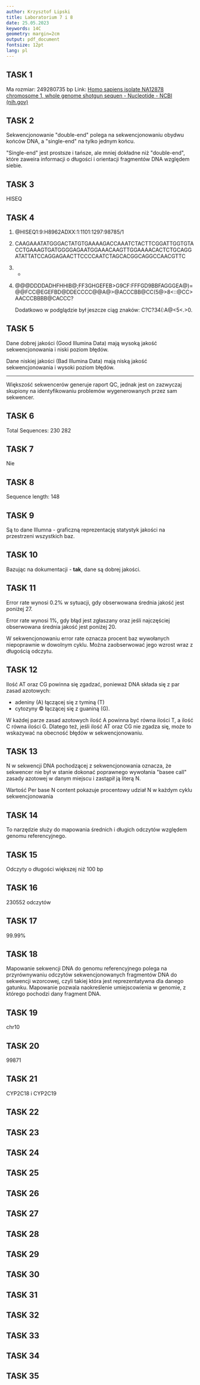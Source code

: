 ```yaml
---
author: Krzysztof Lipski
title: Laboratorium 7 i 8
date: 25.05.2023
keywords: 14C
geometry: margin=2cm
output: pdf_document
fontsize: 12pt
lang: pl
---
```


## TASK 1

Ma rozmiar: 249280735 bp
Link: [Homo sapiens isolate NA12878 chromosome 1, whole genome shotgun sequen - Nucleotide - NCBI (nih.gov)](https://www.ncbi.nlm.nih.gov/nuccore/CM009447.1)

## TASK 2

Sekwencjonowanie "double-end" polega na sekwencjonowaniu obydwu końców DNA, a "single-end" na tylko jednym końcu.

"Single-end" jest prostsze i tańsze, ale mniej dokładne niż "double-end", które zaweira informacji o długości i orientacji fragmentów DNA względem siebie.

## TASK 3

HISEQ

## TASK 4

1. @HISEQ1:9:H8962ADXX:1:1101:1297:98785/1

2. CAAGAAATATGGGACTATGTGAAAAGACCAAATCTACTTCGGATTGGTGTACCTGAAAGTGATGGGGAGAATGGAAACAAGTTGGAAAACACTCTGCAGGATATTATCCAGGAGAACTTCCCCAATCTAGCACGGCAGGCCAACGTTC

3. +

4. @@@DDDDADHFHHIB@;FF3GHGEFEB>G9CF:FFFGD9BBFAGGGEA@)=@@FCC@EGEFBD@DDECCCC@@A@>@ACCCBB@CC(5@>8<::@CC>AACCCBBBB@CACCC?
   
   Dodatkowo w podglądzie był jeszcze ciąg znaków: C?C?34(:A@<5<.>0.

## TASK 5

Dane dobrej jakości (Good Illumina Data) mają wysoką jakość sekwencjonowania i niski poziom błędów.

Dane niskiej jakości (Bad Illumina Data) mają niską jakość sekwencjonowania i wysoki poziom błędów.

---

Większość sekwencerów generuje raport QC, jednak jest on zazwyczaj skupiony na identyfikowaniu problemów wygenerowanych przez sam sekwencer.

## TASK 6

Total Sequences: 230 282

## TASK 7

Nie

## TASK 8

Sequence length: 148

## TASK 9

Są to dane Illumna - graficzną reprezentację statystyk jakości na przestrzeni wszystkich baz.

## TASK 10

Bazując na dokumentacji - **tak**, dane są dobrej jakości.

## TASK 11

Error rate wynosi 0.2% w sytuacji, gdy obserwowana średnia jakość jest poniżej 27.

Error rate wynosi 1%, gdy błąd jest zgłaszany oraz jeśli najczęściej obserwowana średnia jakość jest poniżej 20.

W sekwencjonowaniu error rate oznacza procent baz wywołanych niepoprawnie w dowolnym cyklu. Można zaobserwować jego wzrost wraz z długością odczytu.

## TASK 12

Ilość AT oraz CG powinna się zgadzać, ponieważ DNA składa się z par zasad azotowych:

+ adeniny (A) łączącej się z tyminą (T)
+ cytozyny © łączącej się z guaniną (G).

W każdej parze zasad azotowych ilość A powinna być równa ilości T, a ilość C równa ilości G. Dlatego też, jeśli ilość AT oraz CG nie zgadza się, może to wskazywać na obecność błędów w sekwencjonowaniu.

## TASK 13

N w sekwencji DNA pochodzącej z sekwencjonowania oznacza, że sekwencer nie był w stanie dokonać poprawnego wywołania "basee call" zasady azotowej w danym miejscu i zastąpił ją literą N.

Wartość Per base N content pokazuje procentowy udział N w każdym cyklu sekwencjonowania

## TASK 14

To narzędzie służy do mapowania średnich i długich odczytów względem genomu referencyjnego.

## TASK 15

Odczyty o długości większej niż 100 bp

## TASK 16

230552 odczytów

## TASK 17

99.99%

## TASK 18

Mapowanie sekwencji DNA do genomu referencyjnego polega na przyrównywaniu odczytów sekwencjonowanych fragmentów DNA do sekwencji wzorcowej, czyli takiej która jest reprezentatywna dla danego gatunku. Mapowanie pozwala naokreślenie umiejscowienia w genomie, z którego pochodzi dany fragment DNA.

## TASK 19

chr10

## TASK 20

99871

## TASK 21

CYP2C18 i CYP2C19

## TASK 22

## TASK 23

## TASK 24

## TASK 25

## TASK 26

## TASK 27

## TASK 28

## TASK 29

## TASK 30

## TASK 31

## TASK 32

## TASK 33

## TASK 34

## TASK 35
